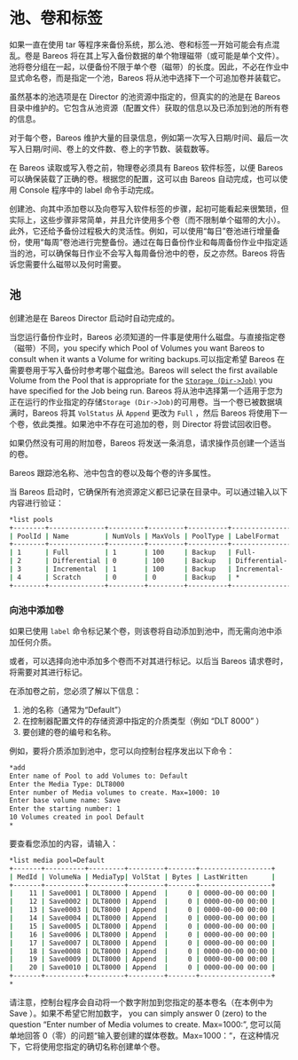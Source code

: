 # 池、卷和标签

如果一直在使用 tar 等程序来备份系统，那么池、卷和标签一开始可能会有点混乱。卷是 Bareos 将在其上写入备份数据的单个物理磁带（或可能是单个文件）。池将卷分组在一起，以便备份不限于单个卷（磁带）的长度。因此，不必在作业中显式命名卷，而是指定一个池，Bareos 将从池中选择下一个可追加卷并装载它。

虽然基本的池选项是在 Director 的池资源中指定的，但真实的的池是在 Bareos 目录中维护的。它包含从池资源（配置文件）获取的信息以及已添加到池的所有卷的信息。

对于每个卷，Bareos 维护大量的目录信息，例如第一次写入日期/时间、最后一次写入日期/时间、卷上的文件数、卷上的字节数、装载数等。

在 Bareos 读取或写入卷之前，物理卷必须具有 Bareos 软件标签，以便 Bareos 可以确保装载了正确的卷。根据您的配置，这可以由 Bareos 自动完成，也可以使用 Console 程序中的 label 命令手动完成。

创建池、向其中添加卷以及向卷写入软件标签的步骤，起初可能看起来很繁琐，但实际上，这些步骤非常简单，并且允许使用多个卷（而不限制单个磁带的大小）。此外，它还给予备份过程极大的灵活性。例如，可以使用“每日”卷池进行增量备份，使用“每周”卷池进行完整备份。通过在每日备份作业和每周备份作业中指定适当的池，可以确保每日作业不会写入每周备份池中的卷，反之亦然。Bareos 将告诉您需要什么磁带以及何时需要。

## 池

创建池是在 Bareos Director 启动时自动完成的。

当您运行备份作业时，Bareos 必须知道的一件事是使用什么磁盘。与直接指定卷（磁带）不同，you specify which Pool of Volumes you want Bareos to consult when it  wants a Volume for writing backups.可以指定希望 Bareos 在需要卷用于写入备份时参考哪个磁盘池。Bareos will select the first  available Volume from the Pool that is appropriate for the [`Storage (Dir->Job)`](https://docs.bareos.org/Configuration/Director.html#config-Dir_Job_Storage) you have specified for the Job being run. Bareos 将从池中选择第一个适用于您为正在运行的作业指定的存储`Storage (Dir->Job)`的可用卷。当一个卷已被数据填满时，Bareos 将其 `VolStatus` 从 `Append` 更改为 `Full` ，然后 Bareos 将使用下一个卷，依此类推。如果池中不存在可追加的卷，则 Director 将尝试回收旧卷。

如果仍然没有可用的附加卷，Bareos 将发送一条消息，请求操作员创建一个适当的卷。

Bareos 跟踪池名称、池中包含的卷以及每个卷的许多属性。

当 Bareos 启动时，它确保所有池资源定义都已记录在目录中。可以通过输入以下内容进行验证：

```bash
*list pools
+--------+--------------+---------+---------+----------+---------------+
| PoolId | Name         | NumVols | MaxVols | PoolType | LabelFormat   |
+--------+--------------+---------+---------+----------+---------------+
| 1      | Full         | 1       | 100     | Backup   | Full-         |
| 2      | Differential | 0       | 100     | Backup   | Differential- |
| 3      | Incremental  | 1       | 100     | Backup   | Incremental-  |
| 4      | Scratch      | 0       | 0       | Backup   | *             |
+--------+--------------+---------+---------+----------+---------------+
```

### 向池中添加卷

如果已使用 `label` 命令标记某个卷，则该卷将自动添加到池中，而无需向池中添加任何介质。

或者，可以选择向池中添加多个卷而不对其进行标记。以后当 Bareos 请求卷时，将需要对其进行标记。

在添加卷之前，您必须了解以下信息：

1. 池的名称（通常为“Default”）
2. 在控制器配置文件的存储资源中指定的介质类型（例如 “DLT 8000” ）
3. 要创建的卷的编号和名称。

例如，要将介质添加到池中，您可以向控制台程序发出以下命令：

```bash
*add
Enter name of Pool to add Volumes to: Default
Enter the Media Type: DLT8000
Enter number of Media volumes to create. Max=1000: 10
Enter base volume name: Save
Enter the starting number: 1
10 Volumes created in pool Default
*
```

要查看您添加的内容，请输入：

```bash
*list media pool=Default
+-------+----------+---------+---------+-------+------------------+
| MedId | VolumeNa | MediaTyp| VolStat | Bytes | LastWritten      |
+-------+----------+---------+---------+-------+------------------+
|    11 | Save0001 | DLT8000 | Append  |     0 | 0000-00-00 00:00 |
|    12 | Save0002 | DLT8000 | Append  |     0 | 0000-00-00 00:00 |
|    13 | Save0003 | DLT8000 | Append  |     0 | 0000-00-00 00:00 |
|    14 | Save0004 | DLT8000 | Append  |     0 | 0000-00-00 00:00 |
|    15 | Save0005 | DLT8000 | Append  |     0 | 0000-00-00 00:00 |
|    16 | Save0006 | DLT8000 | Append  |     0 | 0000-00-00 00:00 |
|    17 | Save0007 | DLT8000 | Append  |     0 | 0000-00-00 00:00 |
|    18 | Save0008 | DLT8000 | Append  |     0 | 0000-00-00 00:00 |
|    19 | Save0009 | DLT8000 | Append  |     0 | 0000-00-00 00:00 |
|    20 | Save0010 | DLT8000 | Append  |     0 | 0000-00-00 00:00 |
+-------+----------+---------+---------+-------+------------------+
*
```

请注意，控制台程序会自动将一个数字附加到您指定的基本卷名（在本例中为 Save ）。如果不希望它附加数字， you can simply answer 0 (zero) to the  question “Enter number of Media volumes to create. Max=1000:”, 您可以简单地回答 0（零）的问题“输入要创建的媒体卷数。Max=1000：“，在这种情况下，它将使用您指定的确切名称创建单个卷。




